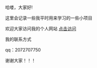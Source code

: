 哈喽，大家好!

这里会记录一些我平时用来学习的一些小项目

欢迎大家访问我的个人网站  <a href="https://blog.long-code.cn/"> 点击访问 </a>

我的联系方式

qq：2072707750

谢谢大家！！！
